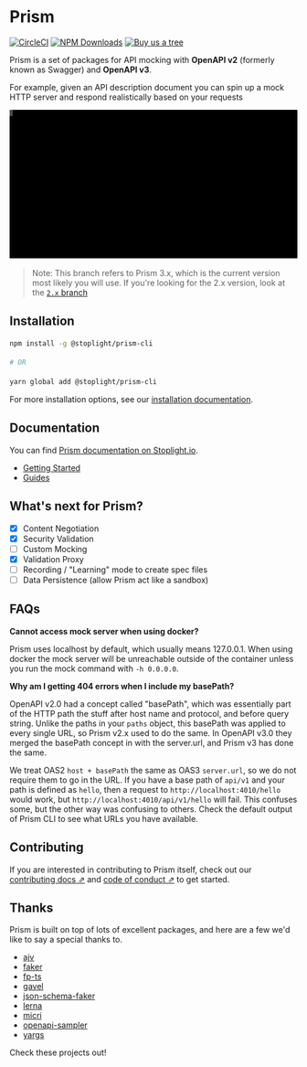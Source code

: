 # Prism

[![CircleCI](https://img.shields.io/circleci/build/github/stoplightio/prism/master)](https://circleci.com/gh/stoplightio/prism)
[![NPM Downloads](https://img.shields.io/npm/dw/@stoplight/prism-http?color=blue)](https://www.npmjs.com/package/@stoplight/prism-cli)
[![Buy us a tree](https://img.shields.io/badge/Buy%20us%20a%20tree-%F0%9F%8C%B3-lightgreen)](https://offset.earth/stoplightinc)

Prism is a set of packages for API mocking with **OpenAPI v2** (formerly known as Swagger) and **OpenAPI v3**.

For example, given an API description document you can spin up a mock HTTP server and respond realistically based on your requests

![Demo of Prism Mock Server being called with curl from the CLI](./examples/prism-cli.svg)

> Note: This branch refers to Prism 3.x, which is the current version most likely you will use. If you're looking for the 2.x version, look at the [`2.x` branch][2.x]

## Installation

```bash
npm install -g @stoplight/prism-cli

# OR

yarn global add @stoplight/prism-cli
```

For more installation options, see our [installation documentation](./docs/getting-started/01-installation.md).

## Documentation

You can find [Prism documentation on Stoplight.io](https://stoplight.io/p/docs/gh/stoplightio/prism).

- [Getting Started](./docs/getting-started/01-installation.md)
- [Guides](./docs/guides/01-mocking.md)

## What's next for Prism?

- [x] Content Negotiation
- [x] Security Validation
- [ ] Custom Mocking
- [x] Validation Proxy
- [ ] Recording / "Learning" mode to create spec files
- [ ] Data Persistence (allow Prism act like a sandbox)

## FAQs

**Cannot access mock server when using docker?**

Prism uses localhost by default, which usually means 127.0.0.1. When using docker the mock server will
be unreachable outside of the container unless you run the mock command with `-h 0.0.0.0`.

**Why am I getting 404 errors when I include my basePath?**

OpenAPI v2.0 had a concept called "basePath", which was essentially part of the HTTP path the stuff
after host name and protocol, and before query string. Unlike the paths in your `paths` object, this
basePath was applied to every single URL, so Prism v2.x used to do the same. In OpenAPI v3.0 they
merged the basePath concept in with the server.url, and Prism v3 has done the same.

We treat OAS2 `host + basePath` the same as OAS3 `server.url`, so we do not require them to go in
the URL. If you have a base path of `api/v1` and your path is defined as `hello`, then a request to
`http://localhost:4010/hello` would work, but `http://localhost:4010/api/v1/hello` will fail. This
confuses some, but the other way was confusing to others. Check the default output of Prism CLI to
see what URLs you have available.

## Contributing

If you are interested in contributing to Prism itself, check out our [contributing docs ⇗][contributing] and [code of conduct ⇗][code_of_conduct] to get started.

## Thanks

Prism is built on top of lots of excellent packages, and here are a few we'd like to say a special thanks to.

- [ajv ](https://www.npmjs.com/package/ajv )
- [faker](https://www.npmjs.com/package/faker)
- [fp-ts](https://www.npmjs.com/package/fp-ts)
- [gavel](https://www.npmjs.com/package/gavel)
- [json-schema-faker](https://www.npmjs.com/package/json-schema-faker)
- [lerna](https://www.npmjs.com/package/lerna)
- [micri](https://www.npmjs.com/package/micri)
- [openapi-sampler](https://www.npmjs.com/package/openapi-sampler)
- [yargs](https://www.npmjs.com/package/yargs)

Check these projects out! 

[code_of_conduct]: CODE_OF_CONDUCT.md
[contributing]: CONTRIBUTING.md
[download-release]: https://github.com/stoplightio/prism/releases/latest
[core]: https://www.npmjs.com/package/@stoplight/prism-core
[http]: https://www.npmjs.com/package/@stoplight/prism-http
[http-server]: https://www.npmjs.com/package/@stoplight/prism-http-server
[cli]: https://www.npmjs.com/package/@stoplight/prism-cli
[cli-docs]: ./docs/cli.md
[2.x]: https://github.com/stoplightio/prism/tree/2.x
[http-docs]: packages/http/README.md
